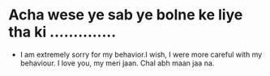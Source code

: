 <html>
<head>
</head>
<body>
<h1>Acha wese ye sab ye bolne ke liye tha ki ..............</h1>
<ul>
<li>I am extremely sorry for my 
behavior.I wish, I were more
 careful with my behaviour. 
 I love you, my meri jaan. 
 Chal abh maan jaa na.</li>
</ul>
</body>
</html>
